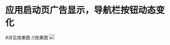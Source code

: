 # 应用启动页广告显示，导航栏按钮动态变化
#详见效果图
//效果图
![](https://github.com/HaoRuizhi/WelecomePageAD/blob/master/启动页广告按钮动画.gif)


